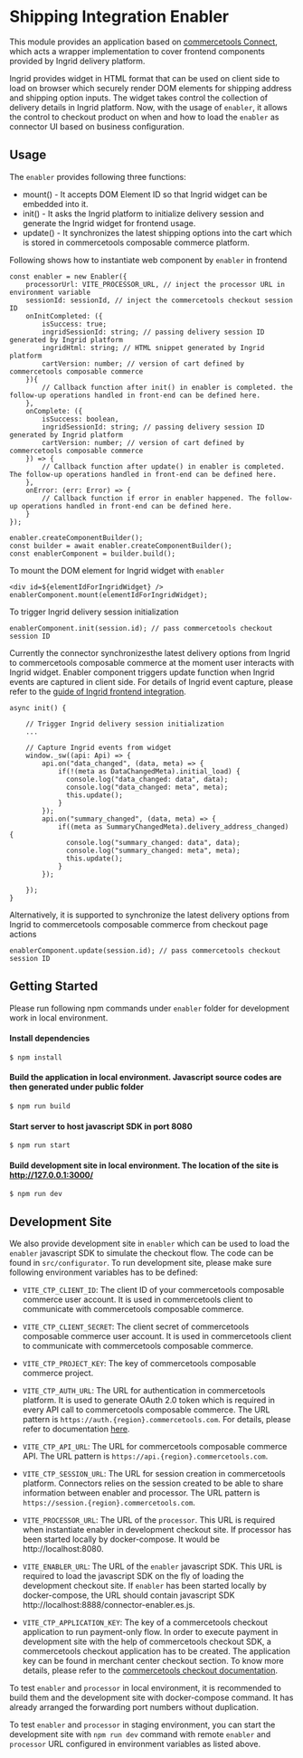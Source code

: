 # Shipping Integration Enabler
This module provides an application based on [commercetools Connect](https://docs.commercetools.com/connect), which acts a wrapper implementation to cover frontend components provided by Ingrid delivery platform.

Ingrid provides widget in HTML format that can be used on client side to load on browser which securely render DOM elements for shipping address and shipping option inputs. The widget takes control the collection of delivery details in Ingrid platform. Now, with the usage of `enabler`, it allows the control to checkout product on when and how to load the `enabler` as connector UI based on business configuration. 

## Usage
The `enabler` provides following three functions:
- mount() - It accepts DOM Element ID so that Ingrid widget can be embedded into it.
- init() - It asks the Ingrid platform to initialize delivery session and generate the Ingrid widget for frontend usage.
- update() - It synchronizes the latest shipping options into the cart which is stored in commercetools composable commerce platform.

Following shows how to instantiate web component by `enabler` in frontend

```
const enabler = new Enabler({
    processorUrl: VITE_PROCESSOR_URL, // inject the processor URL in environment variable
    sessionId: sessionId, // inject the commercetools checkout session ID
    onInitCompleted: ({
        isSuccess: true;
        ingridSessionId: string; // passing delivery session ID generated by Ingrid platform
        ingridHtml: string; // HTML snippet generated by Ingrid platform
        cartVersion: number; // version of cart defined by commercetools composable commerce
    }){
        // Callback function after init() in enabler is completed. the follow-up operations handled in front-end can be defined here.
    },
    onComplete: ({
        isSuccess: boolean,
        ingridSessionId: string; // passing delivery session ID generated by Ingrid platform
        cartVersion: number; // version of cart defined by commercetools composable commerce
    }) => {
        // Callback function after update() in enabler is completed. The follow-up operations handled in front-end can be defined here.
    },
    onError: (err: Error) => {           
        // Callback function if error in enabler happened. The follow-up operations handled in front-end can be defined here.
    }
});

enabler.createComponentBuilder();
const builder = await enabler.createComponentBuilder();
const enablerComponent = builder.build();

```
To mount the DOM element for Ingrid widget with `enabler`
```
<div id=${elementIdForIngridWidget} />
enablerComponent.mount(elementIdForIngridWidget);
```

To trigger Ingrid delivery session initialization
```
enablerComponent.init(session.id); // pass commercetools checkout session ID
```

Currently the connector synchronizesthe latest delivery options from Ingrid to commercetools composable commerce at the moment user interacts with Ingrid widget. Enabler component triggers update function when Ingrid events are captured in client side. For details of Ingrid event capture, please refer to the [guide of Ingrid frontend integration](https://developer.ingrid.com/delivery_checkout/frontend_integration/index.html).
```
async init() {

    // Trigger Ingrid delivery session initialization
    ...

    // Capture Ingrid events from widget
    window._sw((api: Api) => {
        api.on("data_changed", (data, meta) => {
            if(!(meta as DataChangedMeta).initial_load) {
              console.log("data_changed: data", data);
              console.log("data_changed: meta", meta);
              this.update();
            }
        });
        api.on("summary_changed", (data, meta) => {
            if((meta as SummaryChangedMeta).delivery_address_changed) {
              console.log("summary_changed: data", data);
              console.log("summary_changed: meta", meta);
              this.update();
            }
        });

    });
}
```

Alternatively, it is supported to synchronize the latest delivery options from Ingrid to commercetools composable commerce from checkout page actions
```
enablerComponent.update(session.id); // pass commercetools checkout session ID
```

## Getting Started
Please run following npm commands under `enabler` folder for development work in local environment.

#### Install dependencies
```
$ npm install
```
#### Build the application in local environment. Javascript source codes are then generated under public folder
```
$ npm run build
```
#### Start server to host javascript SDK in port 8080
```
$ npm run start
```
#### Build development site in local environment. The location of the site is http://127.0.0.1:3000/
```
$ npm run dev
```

## Development Site
We also provide development site in `enabler` which can be used to load the `enabler` javascript SDK to simulate the checkout flow. The code can be found in `src/configurator`. To run development site, please make sure following environment variables has to be defined: 

- `VITE_CTP_CLIENT_ID`:  The client ID of your commercetools composable commerce user account. It is used in commercetools client to communicate with commercetools composable commerce.

- `VITE_CTP_CLIENT_SECRET`:  The client secret of commercetools composable commerce user account. It is used in commercetools client to communicate with commercetools composable commerce.
- `VITE_CTP_PROJECT_KEY`: The key of commercetools composable commerce project.
- `VITE_CTP_AUTH_URL`: The URL for authentication in commercetools platform. It is used to generate OAuth 2.0 token which is required in every API call to commercetools composable commerce. The URL pattern is `https://auth.{region}.commercetools.com`. For details, please refer to documentation [here](https://docs.commercetools.com/tutorials/api-tutorial#authentication).
- `VITE_CTP_API_URL`: The URL for commercetools composable commerce API. The URL pattern is `https://api.{region}.commercetools.com`.
- `VITE_CTP_SESSION_URL`: The URL for session creation in commercetools platform. Connectors relies on the session created to be able to share information between enabler and processor. The URL pattern is `https://session.{region}.commercetools.com`.
- `VITE_PROCESSOR_URL`: The URL of the `processor`. This URL is required when instantiate enabler in development checkout site. If processor has been started locally by docker-compose. It would be http://localhost:8080.

- `VITE_ENABLER_URL`: The URL of the `enabler` javascript SDK. This URL is required to load the javascript SDK on the fly of loading the development checkout site. If `enabler` has been started locally by docker-compose, the URL should contain javascript SDK http://localhost:8888/connector-enabler.es.js.
- `VITE_CTP_APPLICATION_KEY`: The key of a commercetools checkout application to run payment-only flow. In order to execute payment in development site with the help of commercetools checkout SDK, a commercetools checkout application has to be created. The application key can be found in merchant center checkout section. To know more details, please refer to the [commercetools checkout documentation](https://docs.commercetools.com/checkout/installing-checkout).


To test `enabler` and `processor` in local environment, it is recommended to build them and the development site with docker-compose command. It has already arranged the forwarding port numbers without duplication.

To test `enabler` and `processor` in staging environment, you can start the development site with `npm run dev` command with remote `enabler` and `processor` URL configured in environment variables as listed above.
